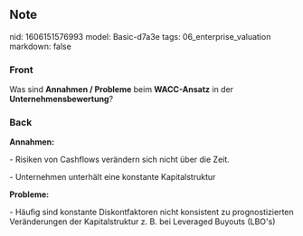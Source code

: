 ## Note
nid: 1606151576993
model: Basic-d7a3e
tags: 06_enterprise_valuation
markdown: false

### Front
<p>Was sind <b>Annahmen / Probleme</b> beim <b>WACC-Ansatz</b> in der <b>Unternehmensbewertung</b>?</p>

### Back
<p><b>Annahmen:</b></p><p>- Risiken von Cashflows verändern sich nicht über die Zeit.</p><p>- Unternehmen unterhält eine konstante Kapitalstruktur</p><p><b>Probleme:</b></p><p>- Häufig sind konstante Diskontfaktoren nicht konsistent zu prognostizierten Veränderungen der Kapitalstruktur z. B. bei Leveraged Buyouts (LBO's)</p>
